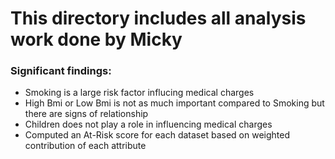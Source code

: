 # This directory includes all analysis work done by Micky

### Significant findings:
- Smoking is a large risk factor influcing medical charges
- High Bmi or Low Bmi is not as much important compared to Smoking but there are signs of relationship
- Children does not play a role in influencing medical charges
- Computed an At-Risk score for each dataset based on weighted contribution of each attribute
